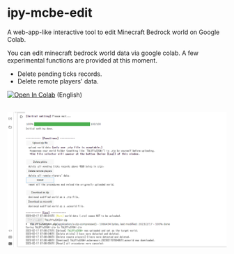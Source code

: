 # ipy-mcbe-edit
A web-app-like interactive tool to edit Minecraft Bedrock world on Google Colab.

You can edit minecraft bedrock world data via google colab.
A few experimental functions are provided at this moment.
+ Delete pending ticks records.
+ Delete remote players' data.

[![Open In Colab](https://colab.research.google.com/assets/colab-badge.svg)](https://colab.research.google.com/github/obscraft23/ipy-mcbe-edit/blob/master/mcberepair_wrapper.ipynb) (English)
<br>
<br>

<img src="docs/demo.01.png" width=700>
